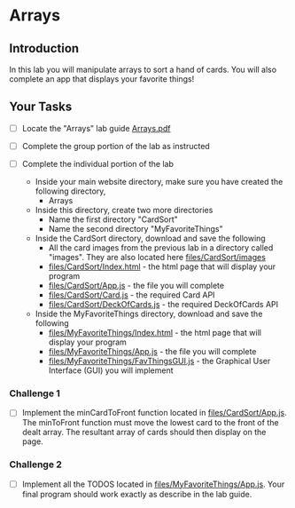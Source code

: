 # Arrays 

## Introduction
In this lab you will manipulate arrays to sort a hand of cards.  You will also complete an app that displays your favorite things!  

## Your Tasks

- [ ] Locate the "Arrays" lab guide [Arrays.pdf](Arrays.pdf)

- [ ] Complete the group portion of the lab as instructed

- [ ] Complete the individual portion of the lab

	* Inside your main website directory, make sure you have created the following directory, 
		- Arrays
	* Inside this directory, create two more directories
		- Name the first directory "CardSort"
		- Name the second directory "MyFavoriteThings"
	* Inside the CardSort directory, download and save the following
		- All the card images from the previous lab in a directory called "images". They are also located here [files/CardSort/images](files/CardSort/images)
		- [files/CardSort/Index.html](files/CardSort/Index.html) - the html page that will display your program
		- [files/CardSort/App.js](files/CardSort/App.js) - the file you will complete
		- [files/CardSort/Card.js](files/CardSort/Card.js) - the required Card API
		- [files/CardSort/DeckOfCards.js](files/DeckOfCards.js) - the required DeckOfCards API
	* Inside the MyFavoriteThings directory, download and save the following
		- [files/MyFavoriteThings/Index.html](files/MyFavoriteThings/Index.html) - the html page that will display your program
		- [files/MyFavoriteThings/App.js](files/MyFavoriteThings/App.js) - the file you will complete
		- [files/MyFavoriteThings/FavThingsGUI.js](files/MyFavoriteThings/FavThingsGUI.js) - the Graphical User Interface (GUI) you will implement

### Challenge 1

- [ ] Implement the minCardToFront function located in [files/CardSort/App.js](files/CardSort/App.js).  The minToFront function must move the lowest card to the front of the dealt array.  The resultant array of cards should then display on the page.  

### Challenge 2

- [ ] Implement all the TODOS located in [files/MyFavoriteThings/App.js](files/MyFavoriteThings/App.js).  Your final program should work exactly as describe in the lab guide. 

















